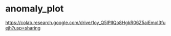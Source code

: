 # anomaly_plot

https://colab.research.google.com/drive/1oy_Q5lPlIQo8HgkR06Z5aiEmoI3fuejh?usp=sharing
